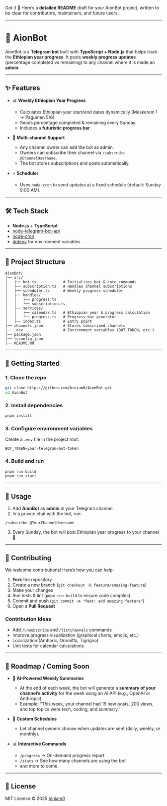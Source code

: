 Got it 🚀
Here’s a **detailed README** draft for your AionBot project, written to be clear for contributors, maintainers, and future users.

---

# 📅 AionBot

AionBot is a **Telegram bot** built with **TypeScript + Node.js** that helps track the **Ethiopian year progress**.
It posts **weekly progress updates** (percentage completed vs remaining) to any channel where it is made an **admin**.

---

## ✨ Features

* 📊 **Weekly Ethiopian Year Progress**

  * Calculates Ethiopian year start/end dates dynamically (Meskerem 1 → Pagumen 5/6).
  * Sends percentage completed & remaining every Sunday.
  * Includes a **futuristic progress bar**.

* 🔗 **Multi-channel Support**

  * Any channel owner can add the bot as admin.
  * Owners can subscribe their channel via `/subscribe @ChannelUsername`.
  * The bot stores subscriptions and posts automatically.

* ⚡ **Scheduler**

  * Uses `node-cron` to send updates at a fixed schedule (default: Sunday 9:00 AM).

---

## 🛠️ Tech Stack

* **Node.js** + **TypeScript**
* [node-telegram-bot-api](https://github.com/yagop/node-telegram-bot-api)
* [node-cron](https://github.com/node-cron/node-cron)
* [dotenv](https://github.com/motdotla/dotenv) for environment variables

---

## 📂 Project Structure

```
AionBot/
│── src/
│   ├── bot.ts            # Initializes bot & core commands
│   ├── subscription.ts   # Handles channel subscriptions
│   ├── scheduler.ts      # Weekly progress scheduler
│   ├── handles/
│   │   ├── progress.ts   
│   │   └── subscription.ts  
│   ├── services/
│   │   ├── calendar.ts   # Ethiopian year & progress calculation
│   │   └── progress.ts   # Progress bar generator
│   ├── index.ts          # Entry point
│── channels.json         # Stores subscribed channels
│── .env                  # Environment variables (BOT_TOKEN, etc.)
│── package.json
│── tsconfig.json
│── README.md
```

---

## 🚀 Getting Started

### 1. Clone the repo

```bash
git clone https://github.com/biniam0/AionBot.git
cd AionBot
```

### 2. Install dependencies

```bash
pnpm install
```

### 3. Configure environment variables

Create a `.env` file in the project root:

```env
BOT_TOKEN=your-telegram-bot-token
```

### 4. Build and run

```bash
pnpm run build
pnpm run start
```

---

## 📡 Usage

1. Add **AionBot** as **admin** in your Telegram channel.
2. In a private chat with the bot, run:

```text
/subscribe @YourChannelUsername
```

3. Every Sunday, the bot will post Ethiopian year progress to your channel 🎉

---

## 🤝 Contributing

We welcome contributions! Here’s how you can help:

1. **Fork** the repository
2. Create a new branch (`git checkout -b feature/amazing-feature`)
3. Make your changes
4. Run tests & lint (`pnpm run build` to ensure code compiles)
5. Commit and push (`git commit -m "feat: add amazing feature"`)
6. Open a **Pull Request**

### Contribution Ideas

* Add `/unsubscribe` and `/listchannels` commands
* Improve progress visualization (graphical charts, emojis, etc.)
* Localization (Amharic, Oromiffa, Tigrigna)
* Unit tests for calendar calculations

---

## 🧭 Roadmap / Coming Soon

* 🤖 **AI-Powered Weekly Summaries**

  * At the end of each week, the bot will generate a **summary of your channel’s activity** for the week using an AI API (e.g., OpenAI or Anthropic).
  * Example: “This week, your channel had 15 new posts, 200 views, and top topics were tech, coding, and summary.”

* 📅 **Custom Schedules**

  * Let channel owners choose when updates are sent (daily, weekly, or monthly).

* 📊 **Interactive Commands**

  * `/progress` → On-demand progress report
  * `/stats` → See how many channels are using the bot
  * and more to come.

---

## 📜 License

MIT License © 2025 [biniam0](https://github.com/biniam0)
